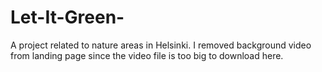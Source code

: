# Let-It-Green-

A project related to nature areas in Helsinki. I removed background video from landing page since the video file is too big to download here.
